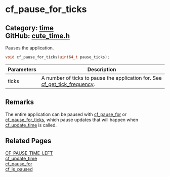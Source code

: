 [](../header.md ':include')

# cf_pause_for_ticks

Category: [time](https://github.com/RandyGaul/cute_framework/blob/master/docs/api_reference?id=time)  
GitHub: [cute_time.h](https://github.com/RandyGaul/cute_framework/blob/master/include/cute_time.h)  
---

Pauses the application.

```cpp
void cf_pause_for_ticks(uint64_t pause_ticks);
```

Parameters | Description
--- | ---
ticks | A number of ticks to pause the application for. See [cf_get_tick_frequency](https://github.com/RandyGaul/cute_framework/blob/master/docs/time/cf_get_tick_frequency.md).

## Remarks

The entire application can be paused with [cf_pause_for](https://github.com/RandyGaul/cute_framework/blob/master/docs/time/cf_pause_for.md) or [cf_pause_for_ticks](https://github.com/RandyGaul/cute_framework/blob/master/docs/time/cf_pause_for_ticks.md), which pause updates that will
happen when [cf_update_time](https://github.com/RandyGaul/cute_framework/blob/master/docs/time/cf_update_time.md) is called.

## Related Pages

[CF_PAUSE_TIME_LEFT](https://github.com/RandyGaul/cute_framework/blob/master/docs/time/cf_pause_time_left.md)  
[cf_update_time](https://github.com/RandyGaul/cute_framework/blob/master/docs/time/cf_update_time.md)  
[cf_pause_for](https://github.com/RandyGaul/cute_framework/blob/master/docs/time/cf_pause_for.md)  
[cf_is_paused](https://github.com/RandyGaul/cute_framework/blob/master/docs/time/cf_is_paused.md)  
